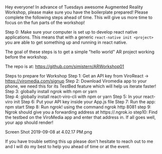 Hey everyone! In advance of Tuesdays awesome Augmented Reality Workshop, please make sure you have the boilerplate prepared! Please complete the following steps ahead of time. This will give us more time to focus on the fun parts of the workshop! 

Step 0: Make sure your computer is set up to develop react native applications. This means that with a generic `react-native init <project>` you are able to get something up and running in react native. 

The goal of these steps is to get a simple "hello world" AR project working before the workshop. 

The repo is at: https://github.com/simistern/ARWorkshop01

Steps to prepare for Workshop 
Step 1: Get an API key from ViroReact -> https://viromedia.com/signup
Step 2: Download Viromedia app to your phone, we need this for its TestBed feature which will help us iterate faster!  
Step 3: globally install ngrok with npm or yarn  
Step 4: globally install react-viro-cli with npm or yarn 
Step 5: In your  react-viro init <MyJSWorkshop>
Step 6: Put your API key inside your App.js file
Step 7: Run the app:  npm start
Step 8: Run ngrok! using the command  ngrok http 8081
step 9: Ngrok should give you a forwarding address at https://<stuff>.ngrok.io
step10: Find the testbed on the ViroMedia app and enter that address in. If all goes well, your app should render! 

Screen Shot 2019-09-08 at 4.02.17 PM.png


If you have trouble setting this up please don't hesitate to reach out to me and I will do my best to help you ahead of time or at the event.

